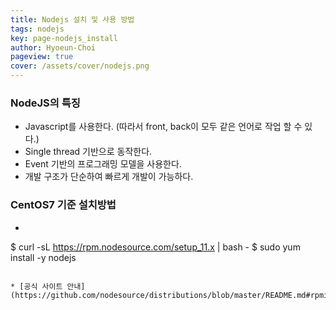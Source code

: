 ```yaml
---
title: Nodejs 설치 및 사용 방법
tags: nodejs
key: page-nodejs_install
author: Hyoeun-Choi
pageview: true
cover: /assets/cover/nodejs.png
---
```


### NodeJS의 특징
* Javascript를 사용한다. (따라서 front, back이 모두 같은 언어로 작업 할 수 있다.)
* Single thread 기반으로 동작한다.
* Event 기반의 프로그래밍 모델을 사용한다.
* 개발 구조가 단순하여 빠르게 개발이 가능하다.

### CentOS7 기준 설치방법
* ```shell
$ curl -sL https://rpm.nodesource.com/setup_11.x | bash -
$ sudo yum install -y nodejs
```

* [공식 사이트 안내](https://github.com/nodesource/distributions/blob/master/README.md#rpminstall)